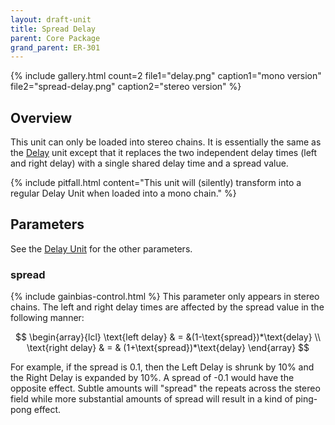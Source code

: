 ```yaml
---
layout: draft-unit
title: Spread Delay
parent: Core Package
grand_parent: ER-301
---
```


{% include gallery.html
count=2
file1="delay.png"
caption1="mono version"
file2="spread-delay.png"
caption2="stereo version"
%}

## Overview
This unit can only be loaded into stereo chains. It is essentially the same as the [Delay](delay) unit except that it replaces the two independent delay times (left and right delay) with a single shared delay time and a spread value.

{% include pitfall.html
content="This unit will (silently) transform into a regular Delay Unit when loaded into a mono chain."
%}

## Parameters

See the [Delay Unit](delay#parameters) for the other parameters.

### spread
{% include gainbias-control.html %}
This parameter only appears in stereo chains.  The left and right delay times are affected by the spread value in the following manner:

$$
\begin{array}{lcl}
\text{left delay} & = &(1-\text{spread})*\text{delay} \\
\text{right delay} & = & (1+\text{spread})*\text{delay}
\end{array}
$$

For example, if the spread is 0.1, then the Left Delay is shrunk by 10% and the Right Delay is expanded by 10%.  A spread of -0.1 would have the opposite effect. Subtle amounts will "spread" the repeats across the stereo field while more substantial amounts of spread will result in a kind of ping-pong effect.